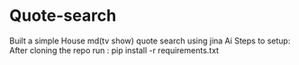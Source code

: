 # Quote-search

Built a simple House md(tv show) quote search using jina Ai
Steps to setup:
After cloning the repo run : pip install -r requirements.txt
